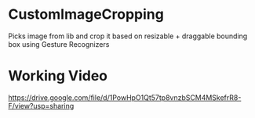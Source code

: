 # CustomImageCropping
Picks image from lib and crop it based on resizable + draggable bounding box using Gesture Recognizers

# Working Video
https://drive.google.com/file/d/1PowHpO1Qt57tp8vnzbSCM4MSkefrR8-F/view?usp=sharing
